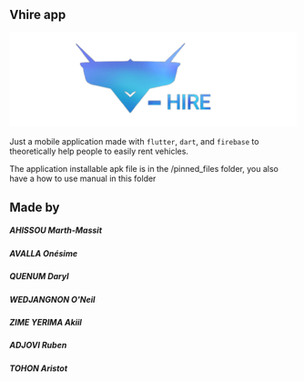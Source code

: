 ## Vhire app

![Vhireapp's main logo](assets/images/vhiremainlogo.png)

Just a mobile application made with `flutter`, `dart`, and `firebase` to theoretically help people to easily rent vehicles.

The application installable apk file is in the /pinned_files folder, you also have a how to use manual in this folder 

## Made by
##### AHISSOU Marth-Massit
##### AVALLA Onésime
##### QUENUM Daryl
##### WEDJANGNON O'Neil
##### ZIME YERIMA Akiil
##### ADJOVI Ruben
##### TOHON Aristot


